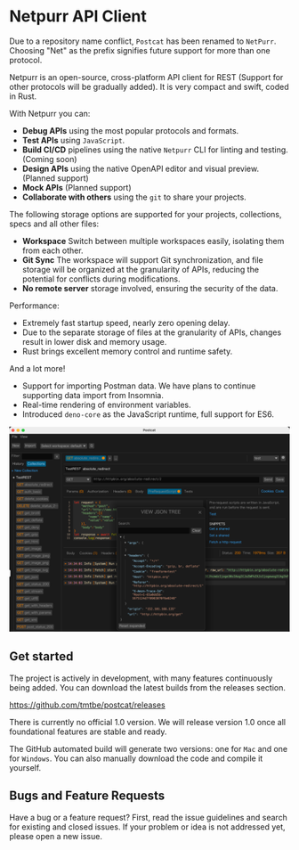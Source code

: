 # Netpurr API Client

Due to a repository name conflict, `Postcat` has been renamed to `NetPurr`. Choosing "Net" as the prefix signifies
future support for more than one protocol.

Netpurr is an open-source, cross-platform API client for REST (Support for other protocols will be gradually added).
It is very compact and swift, coded in Rust.

With Netpurr you can:

* **Debug APIs** using the most popular protocols and formats.
* **Test APIs** using `JavaScript`.
* **Build CI/CD** pipelines using the native `Netpurr` CLI for linting and testing.(Coming soon)
* **Design APIs** using the native OpenAPI editor and visual preview.(Planned support)
* **Mock APIs** (Planned support)
* **Collaborate with others** using the `git` to share your projects.

The following storage options are supported for your projects, collections, specs and all other files:

* **Workspace** Switch between multiple workspaces easily, isolating them from each other.
* **Git Sync** The workspace will support Git synchronization, and file storage will be organized at the granularity of
  APIs, reducing the potential for conflicts during modifications.
* **No remote server** storage involved, ensuring the security of the data.

Performance:

* Extremely fast startup speed, nearly zero opening delay.
* Due to the separate storage of files at the granularity of APIs, changes result in lower disk and memory usage.
* Rust brings excellent memory control and runtime safety.

And a lot more!

* Support for importing Postman data. We have plans to continue supporting data import from Insomnia.
* Real-time rendering of environment variables.
* Introduced `deno-core` as the JavaScript runtime, full support for ES6.

![view.png](pics%2Fview.png)

## Get started

The project is actively in development, with many features continuously being added. You can download the latest builds
from the releases section.

https://github.com/tmtbe/postcat/releases

There is currently no official 1.0 version. We will release version 1.0 once all foundational features are stable and
ready.

The GitHub automated build will generate two versions: one for `Mac` and one for `Windows`. You can also manually
download the code and compile it yourself.

## Bugs and Feature Requests

Have a bug or a feature request? First, read the issue guidelines and search for existing and closed issues. If your
problem or idea is not addressed yet, please open a new issue.
